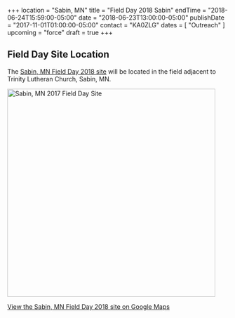 +++
location = "Sabin, MN"
title = "Field Day 2018 Sabin"
endTime = "2018-06-24T15:59:00-05:00"
date = "2018-06-23T13:00:00-05:00"
publishDate = "2017-11-01T01:00:00-05:00"
contact = "KA0ZLG"
dates = [ "Outreach" ]
upcoming = "force"
draft = true
+++

## Field Day Site Location

The [Sabin, MN Field Day 2018 site](https://goo.gl/maps/3LZgFLksDvk) will be located in the field adjacent to Trinity Lutheran Church, Sabin, MN.

<a data-flickr-embed="true"  href="https://www.flickr.com/photos/147076354@N03/35284000302/in/dateposted-public/" title="Sabin, MN 2018 Field Day Site"><img src="https://c1.staticflickr.com/5/4239/35284000302_f9635a5ac1.jpg" width="474" height="474" alt="Sabin, MN 2017 Field Day Site"></a><script async src="//embedr.flickr.com/assets/client-code.js" charset="utf-8"></script>

[View the Sabin, MN Field Day 2018 site on Google Maps](https://goo.gl/maps/3LZgFLksDvk)
